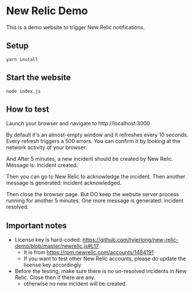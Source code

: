 # New Relic Demo

This is a demo website to trigger New Relic notifications.


## Setup

```
yarn install
```


## Start the website

```
node index.js
```


## How to test

Launch your browser and navigate to http://localhost:3000

By default it's an almost-empty window and it refreshes every 10 seconds. Every refresh triggers a 500 errors.
You can confirm it by looking at the network activity of your browser.

And After 5 minutes, a new incident should be created by New Relic. Message is: incident created.

Then you can go to New Relic to acknowledge the incident. Then another message is generated: incident acknowledged.

Then close the browser page. But DO keep the website server process running for another 5 minutes. One more message is generated: incident resolved.


## Important notes

- License key is hard-coded: https://github.com/tylerlong/new-relic-demo/blob/master/newrelic.js#L17
    - It is from https://rpm.newrelic.com/accounts/1484191
    - If you want to test other New Relic accounts, please do update the license key accordingly
- Before the testing, make sure there is no un-resolved incidents in New Relic. Close then if there are any.
    - otherwise no new incident will be created.

